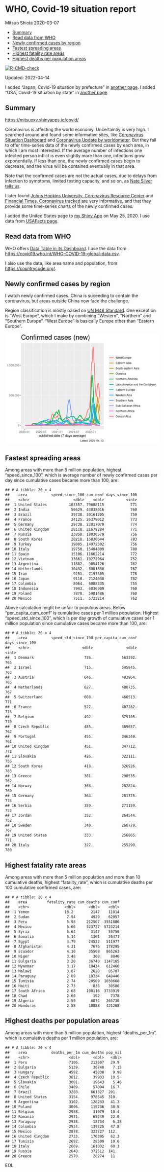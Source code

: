 WHO, Covid-19 situation report
================
Mitsuo Shiota
2020-03-07

-   [Summary](#summary)
-   [Read data from WHO](#read-data-from-who)
-   [Newly confirmed cases by region](#newly-confirmed-cases-by-region)
-   [Fastest spreading areas](#fastest-spreading-areas)
-   [Highest fatality rate areas](#highest-fatality-rate-areas)
-   [Highest deaths per population
    areas](#highest-deaths-per-population-areas)

<!-- badges: start -->

[![R-CMD-check](https://github.com/mitsuoxv/covid/workflows/R-CMD-check/badge.svg)](https://github.com/mitsuoxv/covid/actions)
<!-- badges: end -->

Updated: 2022-04-14

I added “Japan, Covid-19 situation by prefecture” in [another
page](Japan.md). I added “USA, Covid-19 situation by state” in [another
page](USA.md).

## Summary

<https://mitsuoxv.shinyapps.io/covid/>

Coronavirus is affecting the world economy. Uncertaintiy is very high. I
searched around and found some informative sites, like [Coronavirus
Situation
Dashboard](https://who.maps.arcgis.com/apps/opsdashboard/index.html#/c88e37cfc43b4ed3baf977d77e4a0667)
and [Coronavirus Update by
worldometer](https://www.worldometers.info/coronavirus/). But they fail
to offer time-series data of the newly confirmed cases by each area, in
which I am most interested. If the average number of infections one
infected person inflict is even slightly more than one, infections grow
exponentially. If less than one, the newly confirmed cases begin to
decrease, and the virus will be contained eventually in that area.

Note that the confirmed cases are not the actual cases, due to delays
from infection to symptoms, limited testing capacity, and so on, as
[Nate Silver tells
us](https://fivethirtyeight.com/features/coronavirus-case-counts-are-meaningless/).

I later found [Johns Hopkins University, Coronavirus Resource
Center](https://coronavirus.jhu.edu/) and [Financial Times, Coronavirus
tracked](https://www.ft.com/content/a26fbf7e-48f8-11ea-aeb3-955839e06441)
are very informative, and that they provide some time-series charts of
the newly confirmed cases.

I added the United States page to [my Shiny
App](https://mitsuoxv.shinyapps.io/covid/) on May 25, 2020. I use data
from [USAFacts
page](https://usafacts.org/visualizations/coronavirus-covid-19-spread-map/).

## Read data from WHO

WHO offers [Data Table in its Dashboard](https://covid19.who.int/table).
I use the data from
<https://covid19.who.int/WHO-COVID-19-global-data.csv>.

I also use the data, like area name and population, from
<https://countrycode.org/>.

## Newly confirmed cases by region

I watch newly confirmed cases. China is suceeding to contain the
coronavirus, but areas outside China now face the challenge.

Region classification is mostly based on [UN M49
Standard](https://unstats.un.org/unsd/methodology/m49/). One exception
is “West Europe”, which I make by combining “Western”, “Northern” and
“Southern Europe”. “West Europe” is basically Europe other than “Eastern
Europe”.

![](README_files/figure-gfm/chart-1.png)<!-- -->

## Fastest spreading areas

Among areas with more than 5 million population, highest
“speed_since_100”, which is average number of newly confirmed cases per
day since cumulative cases became more than 100, are:

    ## # A tibble: 20 × 4
    ##    area           speed_since_100 cum_conf days_since_100
    ##    <chr>                    <dbl>    <dbl>          <int>
    ##  1 United States          103357. 79688115            771
    ##  2 India                   56629. 43038016            760
    ##  3 Brazil                  39738. 30161205            759
    ##  4 France                  34125. 26379012            773
    ##  5 Germany                 29738. 23017079            774
    ##  6 United Kingdom          28118. 21679284            771
    ##  7 Russia                  23850. 18030579            756
    ##  8 South Korea             20218. 15830644            783
    ##  9 Turkey                  19805. 14972502            756
    ## 10 Italy                   19750. 15404809            780
    ## 11 Spain                   15106. 11662214            772
    ## 12 Vietnam                 13661. 10272964            752
    ## 13 Argentina               11882.  9054126            762
    ## 14 Netherlands             10432.  8001830            767
    ## 15 Iran                     9251.  7197505            778
    ## 16 Japan                    9110.  7124030            782
    ## 17 Colombia                 8064.  6088335            755
    ## 18 Indonesia                7943.  6036909            760
    ## 19 Poland                   7870.  5981486            760
    ## 20 Mexico                   7511.  5723214            762

Above calculation might be unfair to populous areas. Below
“per_capita_cum_conf” is cumulative cases per 1 million population.
Highest “speed_std_since_100”, which is per day growth of cumulative
cases per 1 million population since cumulative cases became more than
100, are:

    ## # A tibble: 20 × 4
    ##    area           speed_std_since_100 per_capita_cum_conf days_since_100
    ##    <chr>                        <dbl>               <dbl>          <int>
    ##  1 Denmark                       736.             563392.            765
    ##  2 Israel                        715.             545845.            763
    ##  3 Austria                       646.             493964.            765
    ##  4 Netherlands                   627.             480735.            767
    ##  5 Switzerland                   608.             468513.            771
    ##  6 France                        527.             407282.            773
    ##  7 Belgium                       492.             379105.            770
    ##  8 Czech Republic                485.             369657.            762
    ##  9 Portugal                      455.             346349.            761
    ## 10 United Kingdom                451.             347712.            771
    ## 11 Slovakia                      426.             322111.            756
    ## 12 South Korea                   418.             326926.            783
    ## 13 Greece                        381.             290535.            762
    ## 14 Norway                        368.             282824.            769
    ## 15 Germany                       364.             281375.            774
    ## 16 Serbia                        359.             271159.            755
    ## 17 Jordan                        352.             264544.            752
    ## 18 Sweden                        340.             260779.            767
    ## 19 United States                 333.             256865.            771
    ## 20 Italy                         327.             255299.            780

## Highest fatality rate areas

Among areas with more than 5 million population and more than 10
cumulative deaths, highest “fatality_rate”, which is cumulative deaths
per 100 cumulative confirmed cases, are:

    ## # A tibble: 20 × 4
    ##    area         fatality_rate cum_deaths cum_conf
    ##    <chr>                <dbl>      <dbl>    <dbl>
    ##  1 Yemen                18.2        2147    11814
    ##  2 Sudan                 7.94       4929    62057
    ##  3 Peru                  5.98     212507  3551800
    ##  4 Mexico                5.66     323727  5723214
    ##  5 Syria                 5.64       3147    55750
    ##  6 Somalia               5.14       1361    26471
    ##  7 Egypt                 4.79      24522   511977
    ##  8 Afghanistan           4.31       7676   178295
    ##  9 Ecuador               4.10      35508   865263
    ## 10 Niger                 3.48        308     8846
    ## 11 Bulgaria              3.20      36740  1147165
    ## 12 Myanmar               3.17      19434   612460
    ## 13 Malawi                3.07       2628    85707
    ## 14 Paraguay              2.89      18734   648446
    ## 15 Tunisia               2.74      28509  1038668
    ## 16 Haiti                 2.73        835    30586
    ## 17 South Africa          2.68     100116  3733919
    ## 18 Chad                  2.60        192     7378
    ## 19 Algeria               2.59       6874   265730
    ## 20 Honduras              2.58      10888   421268

## Highest deaths per population areas

Among areas with more than 5 million population, highest
“deaths_per_1m”, which is cumulative deaths per 1 million population,
are:

    ## # A tibble: 20 × 4
    ##    area           deaths_per_1m cum_deaths pop_mil
    ##    <chr>                  <dbl>      <dbl>   <dbl>
    ##  1 Peru                   7106.     212507   29.9 
    ##  2 Bulgaria               5139.      36740    7.15
    ##  3 Hungary                4592.      45838    9.98
    ##  4 Czech Republic         3812.      39933   10.5 
    ##  5 Slovakia               3601.      19643    5.46
    ##  6 Chile                  3409.      57094   16.7 
    ##  7 Brazil                 3288.     661327  201.  
    ##  8 United States          3154.     978545  310.  
    ##  9 Argentina              3102.     128233   41.3 
    ## 10 Poland                 3006.     115736   38.5 
    ## 11 Belgium                2988.      31079   10.4 
    ## 12 Romania                2971.      65249   22.0 
    ## 13 Paraguay               2938.      18734    6.38
    ## 14 Colombia               2924.     139725   47.8 
    ## 15 Mexico                 2878.     323727  112.  
    ## 16 United Kingdom         2733.     170395   62.3 
    ## 17 Tunisia                2692.      28509   10.6 
    ## 18 Italy                  2669.     161032   60.3 
    ## 19 Russia                 2648.     372512  141.  
    ## 20 Greece                 2570.      28274   11

EOL

